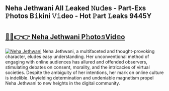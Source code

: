 ## Neha Jethwani All 𝙻eaked 𝙽u𝚍es - Part-Exs 𝙿hotos B𝚒kini 𝚅𝚒deo - Hot 𝙿art 𝙻eaks 9445Y

# <h2><a href="http://ld6ltme.urlbe.top/?page=Neha+Jethwani">🔗🔗👉👉 Neha Jethwani P𝚑oto𝚜Vid𝚎o</a></h2>

[![Neha Jethwani](https://i.imgur.com/eBuTRDB.gif)](http://ld6ltme.urlbe.top/?page=Neha+Jethwani)
Neha Jethwani, a multifaceted and thought-provoking character, eludes easy understanding. Her unconventional method of engaging with online audiences has allured and offended observers, stimulating debates on consent, morality, and the intricacies of virtual societies. Despite the ambiguity of her intentions, her mark on online culture is indelible. Unyielding determination and undeniable magnetism propel Neha Jethwani to new heights in the digital community.
